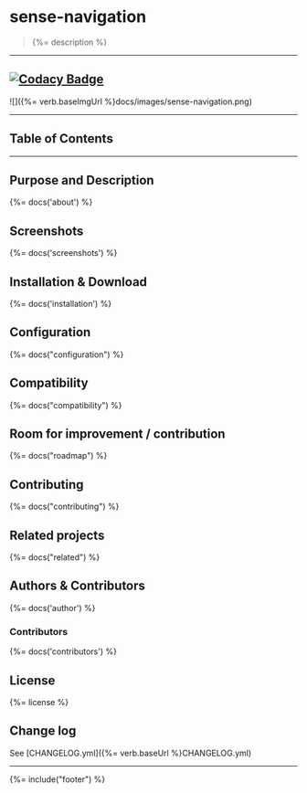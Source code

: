# sense-navigation
> {%= description %}

---
[![Codacy Badge](https://api.codacy.com/project/badge/Grade/84d52444a6084f6cb3694424a968b036)](https://www.codacy.com/app/stefan-walther/sense-navigation?utm_source=github.com&amp;utm_medium=referral&amp;utm_content=stefanwalther/sense-navigation&amp;utm_campaign=badger)
---

![]({%= verb.baseImgUrl %}docs/images/sense-navigation.png)

---
## Table of Contents

<!-- toc -->

---

## Purpose and Description
{%= docs('about') %}

## Screenshots
{%= docs('screenshots') %}

## Installation & Download
{%= docs('installation') %}

## Configuration
{%= docs("configuration") %}

## Compatibility
{%= docs("compatibility") %}

## Room for improvement / contribution
{%= docs("roadmap") %}

## Contributing
{%= docs("contributing") %}

## Related projects
{%= docs("related") %}

## Authors & Contributors
{%= docs('author') %}

### Contributors
{%= docs('contributors') %}

## License
{%= license %}

## Change log
See [CHANGELOG.yml]({%= verb.baseUrl %}CHANGELOG.yml)  

***

{%= include("footer") %}
